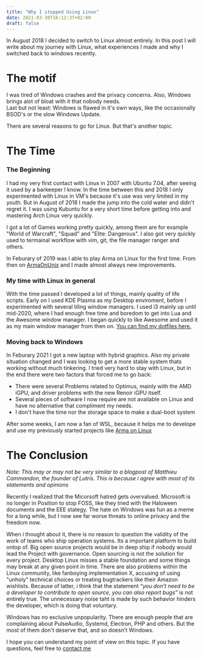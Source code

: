 ```yaml
---
title: "Why I stopped Using Linux"
date: 2021-03-30T16:12:37+02:00
draft: false
---
```


In August 2018 I decided to switch to Linux almost entirely. In this post I will write about my journey with Linux, what experiences I made and why I switched back to windows recently.

# The motif

I was tired of Windows crashes and the privacy concerns. Also, Windows brings alot of bloat with it that nobody needs.  
Last but not least: Windows is flawed in it's own ways, like the occasionally BSOD's or the slow Windows Update.

There are several reasons to go for Linux. But that's another topic.

# The Time

### The Beginning

I had my very first contact with Linux in 2007 with Ubuntu 7.04, after seeing it used by a barkeeper I know. In the time between this and 2018 I only experimented with Linux in VM's because it's use was very limited in my youth. But in August of 2018 I made the jump into the cold water and didn't regret it. I was using Kubuntu for a very short time before getting into and mastering Arch Linux very quickly.

I got a lot of Games working pretty quickly, among them are for example "World of Warcraft", "Squad" and "Elite: Dangerous". I also got very quickly used to termainal workflow with vim, git, the file manager ranger and others.

In Feburary of 2019 was I able to play Arma on Linux for the first time. From then on [ArmaOnUnix](https://discord.gg/p28Ra36) and I made almost always new improvements.

### My time with Linux in general

With the time passed I developed a lot of things, mainly quality of life scripts. Early on I used KDE Plasma as my Desktop enviroment, before I experimented with several tiling window managers. I used i3 mainly up until mid-2020, where I had enough free time and boredom to get into Lua and the Awesome window manager. I began quickly to like Awesome and used it as my main window manager from then on. [You can find my dotfiles here.](https://github.com/ninelore/dotfiles)

### Moving back to Windows 

In Feburary 2021 I got a new laptop with hybrid graphics. Also my private situation changed and I was looking to get a more stable system thats working without much tinkering. I tried very hard to stay with Linux, but in the end there were two factors that forced me to go back:
- There were several Problems related to Optimus, mainly with the AMD iGPU, and driver problems with the new Renoir iGPU itself.
- Several pieces of software I now require are not available on Linux and have no alternative that compliment my needs.
- I don't have the time nor the storage space to make a dual-boot system 

After some weeks, I am now a fan of WSL, because it helps me to develope and use my previously started projects like [Arma on Linux](https://ninelore.github.io/projects/#arma-on-linux)

# The Conclusion

*Note: This may or may not be very similar to a blogpost of Matthieu Commandon, the founder of Lutris. This is because i agree with most of its statements and opinions*

Recently I realized that the Micorsoft hatred gets overvalued. Microsoft is no longer in Position to stop FOSS, like they tried with the Haloween documents and the EEE stategy. The hate on Windows was fun as a meme for a long while, but I now see far worse threats to online privacy and the freedom now. 

When i thought about it, there is no reason to question the validity of the work of teams who ship operation systems. Its a important platform to build ontop of. Big open source projects would be in deep ship if nobody would lead the Project with governance. Open sourcing is not the solution for every project. Desktop Linux misses a stable foundation and some things may break at any given point in time. There are also problems within the Linux community, like fanboying implementation X, accusing of using "unholy" technical choices or treating bugtrackers like their Amazon wishlists. Because of latter, i think that the statement *“you don’t need to be a developer to contribute to open source, you can also report bugs”* is not entirely true. The unnecessary noise taht is made by such behavior hinders the developer, which is doing that voluntary.

Windows has no exclusive unpopularity. There are enough people that are complaining about PulseAudio, Systemd, Electron, PHP and others. But the most of them don't deserve that, and so doesn't Windows.

I hope you can understand my point of view on this topic. If you have questions, feel free to [contact me](https://ninelore.github.io/#about-me)
